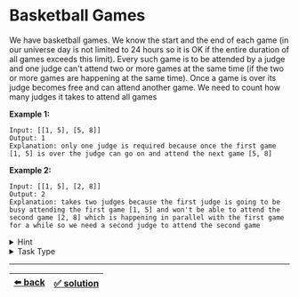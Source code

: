 # Basketball Games

We have basketball games. We know the start and the end of each game (in our universe day is not limited to 24 hours so it is OK if the entire duration of all games exceeds this limit). Every such game is to be attended by a judge and one judge can't attend two or more games at the same time (if the two or more games are happening at the same time). Once a game is over its judge becomes free and can attend another game. We need to count how many judges it takes to attend all games

__Example 1:__

```
Input: [[1, 5], [5, 8]]
Output: 1
Explanation: only one judge is required because once the first game [1, 5] is over the judge can go on and attend the next game [5, 8]
```

__Example 2:__

```
Input: [[1, 5], [2, 8]]
Output: 2
Explanation: takes two judges because the first judge is going to be busy attending the first game [1, 5] and won't be able to attend the second game [2, 8] which is happening in parallel with the first game for a while so we need a second judge to attend the second game
```

<details>

<summary>Hint</summary>

In order to find the number of judges required we merely need to find the max number of games happening simultaneously at any given point in time

The lines below represent games duration. The game starts and ends where the line starts and ends. Y axis represents the number of games while X axis represents the timeline. As you can see some games overlap (meaning they are happening all at the same time):

```
           █████           ███████████████████████████   ███████████   ████
   ████████████████
██████████████████████████████    ██████████████████████████████████████ ███████████████████
```

Thus we can see the max number of overlapping games here:

```
           ██░██           ███████████████████████████   ███████████   ████
   ██████████░█████
█████████████░████████████████    ██████████████████████████████████████ ███████████████████
```

As you can see we have 3 overlapping games and thus need at least 3 judges so that every game is attended by a judge:

```
           ██1██           ███████████████████████████   ███████████   ████
   ██████████2█████
█████████████3████████████████    ██████████████████████████████████████ ███████████████████
```

</details>

<details>

<summary>Task Type</summary>

- __`One Pointer One Array`__ + __`Array and Counter`__
  <details>

  <summary><i><b><code>Sort the array and do something with it</code></b></i> + <i><b><code>Iterate an array incrementing and decrementing one or more counters</code></b></i> + <i><b><code>Iterate an array keeping one or more max or min counters</code></b></i></summary>

    As was stated in the Hint above we merely need to find the max number of games happening at the same time. In order to do that we can change the array to be composed of elements where each element represents either start or end of any game. Then the business logic of applying the necessary Approaches becomes evident

    First we need to sort the points in time (when games start and end) thus attained. Then we need to loop through the array keeping track of the counter (the number of judges): if we encounter the start of a game then we increment the counter, if we encounter the end of a game then we decrement the counter. This will allow us to count the max number of games that have ever overlapped during the entire time period, which, as we have discussed, _is_ in fact equal to the number of judges we are going to need (for the number of judges required grows as the number of parallel games grows because a judge has only one limitation of not being able to attend two games simultaneously)

  </details>

</details>

---

| [:arrow_left: back](../README.md) | [:white_check_mark: solution](./solution.js) |
| :---: | :---: |
